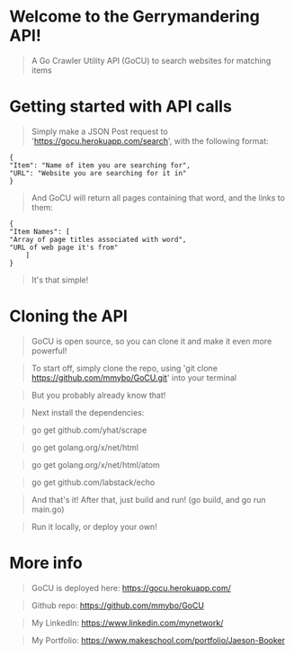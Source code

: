 # Welcome to the Gerrymandering API!

> A Go Crawler Utility API (GoCU) to search websites for matching items

# Getting started with API calls
>Simply make a JSON Post request to 'https://gocu.herokuapp.com/search', with the following format:
>
    {
    "Item": "Name of item you are searching for",
    "URL": "Website you are searching for it in"
    }
>And GoCU will return all pages containing that word, and the links to them:
>
    {
    "Item Names": [
    "Array of page titles associated with word",
    "URL of web page it's from"
        ]
    }
>It's that simple!

# Cloning the API
>GoCU is open source, so you can clone it and make it even more powerful!

>To start off, simply clone the repo, using 'git clone https://github.com/mmybo/GoCU.git' into your terminal

>But you probably already know that!

>Next install the dependencies:

>go get github.com/yhat/scrape

>go get golang.org/x/net/html

>go get golang.org/x/net/html/atom

>go get github.com/labstack/echo

>And that's it! After that, just build and run! (go build, and go run main.go)

>Run it locally, or deploy your own!

# More info

>GoCU is deployed here: https://gocu.herokuapp.com/

>Github repo: https://github.com/mmybo/GoCU

>My LinkedIn: https://www.linkedin.com/mynetwork/

>My Portfolio: https://www.makeschool.com/portfolio/Jaeson-Booker
